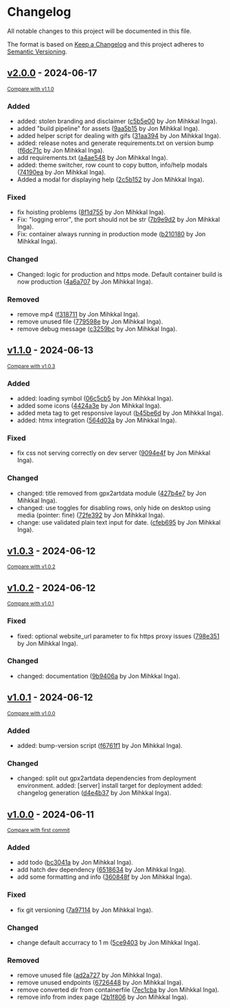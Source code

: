 # Changelog

All notable changes to this project will be documented in this file.

The format is based on [Keep a Changelog](http://keepachangelog.com/en/1.0.0/)
and this project adheres to [Semantic Versioning](http://semver.org/spec/v2.0.0.html).

<!-- insertion marker -->
## [v2.0.0](https://github.com/jomiq/gpx2artdata/releases/tag/v2.0.0) - 2024-06-17

<small>[Compare with v1.1.0](https://github.com/jomiq/gpx2artdata/compare/v1.1.0...v2.0.0)</small>

### Added

- added: stolen branding and disclaimer ([c5b5e00](https://github.com/jomiq/gpx2artdata/commit/c5b5e00c5dfb07bfde540ad9fd3dc04a4d386fd8) by Jon Mihkkal Inga).
- added "build pipeline" for assets ([9aa5b15](https://github.com/jomiq/gpx2artdata/commit/9aa5b15604929a63b015ab82a44a54defebca834) by Jon Mihkkal Inga).
- added helper script for dealing with gifs ([31aa394](https://github.com/jomiq/gpx2artdata/commit/31aa394af143b5947afe936004b691ff9a21bddd) by Jon Mihkkal Inga).
- added: release notes and generate requirements.txt on version bump ([f6dc71c](https://github.com/jomiq/gpx2artdata/commit/f6dc71c2b4449581142d69d8cef9672a0273102d) by Jon Mihkkal Inga).
- add requirements.txt ([a4ae548](https://github.com/jomiq/gpx2artdata/commit/a4ae5489f6b80a1901c0510e8572b24bd1cf45be) by Jon Mihkkal Inga).
- added: theme switcher, row count to copy button, info/help modals ([74190ea](https://github.com/jomiq/gpx2artdata/commit/74190ea94433d90dd6d78544ac89a79f1ed5e962) by Jon Mihkkal Inga).
- Added a modal for displaying help ([2c5b152](https://github.com/jomiq/gpx2artdata/commit/2c5b1528ac1448a3390c6b160c2358d882ee748c) by Jon Mihkkal Inga).

### Fixed

- fix hoisting problems ([8f1d755](https://github.com/jomiq/gpx2artdata/commit/8f1d7551f3038637a03d7cd6fb1639bbb7907fff) by Jon Mihkkal Inga).
- Fix: "logging error", the port  should not be str ([7b9e9d2](https://github.com/jomiq/gpx2artdata/commit/7b9e9d2ea565f2ef5cae6fc9720da7f48143dc70) by Jon Mihkkal Inga).
- Fix: container always running in production mode ([b210180](https://github.com/jomiq/gpx2artdata/commit/b210180510322d7974abedb9ed1bc7315f9cc418) by Jon Mihkkal Inga).

### Changed

- Changed: logic for production and https mode. Default container build is now production ([4a6a707](https://github.com/jomiq/gpx2artdata/commit/4a6a70757c1511593efe659760710c37a8eaca2b) by Jon Mihkkal Inga).

### Removed

- remove mp4 ([f318711](https://github.com/jomiq/gpx2artdata/commit/f318711c67ccd4cbe49a1267ee290ab56c9a1158) by Jon Mihkkal Inga).
- remove unused file ([779598e](https://github.com/jomiq/gpx2artdata/commit/779598eef606eeada78262f3ce32105d3a90f7a2) by Jon Mihkkal Inga).
- remove debug message ([c3259bc](https://github.com/jomiq/gpx2artdata/commit/c3259bcc7fb98f0352c348a99068cd55090392b8) by Jon Mihkkal Inga).

## [v1.1.0](https://github.com/jomiq/gpx2artdata/releases/tag/v1.1.0) - 2024-06-13

<small>[Compare with v1.0.3](https://github.com/jomiq/gpx2artdata/compare/v1.0.3...v1.1.0)</small>

### Added

- added: loading symbol ([06c5cb5](https://github.com/jomiq/gpx2artdata/commit/06c5cb51608f600e2aadf5a0c963bd2dcea327dd) by Jon Mihkkal Inga).
- added some icons ([4424a3e](https://github.com/jomiq/gpx2artdata/commit/4424a3e125b1213d37f3e3ad2906705a304eade1) by Jon Mihkkal Inga).
- added meta tag to get responsive layout ([b45be6d](https://github.com/jomiq/gpx2artdata/commit/b45be6da667eb09a1b170671c712db9c75519cf9) by Jon Mihkkal Inga).
- added: htmx integration ([564d03a](https://github.com/jomiq/gpx2artdata/commit/564d03aca5275554171e580a649800322f95fbc3) by Jon Mihkkal Inga).

### Fixed

- fix css not serving correctly on dev server ([9094e4f](https://github.com/jomiq/gpx2artdata/commit/9094e4f9bdf9f961a59ca4e99082f7d386bc37e8) by Jon Mihkkal Inga).

### Changed

- changed: title removed from gpx2artdata module ([427b4e7](https://github.com/jomiq/gpx2artdata/commit/427b4e78cf14f069802c1372bfe5e689d681939d) by Jon Mihkkal Inga).
- changed: use toggles for disabling rows, only hide on desktop using media (pointer: fine) ([72fe392](https://github.com/jomiq/gpx2artdata/commit/72fe392c3fa17490fa50e831d6444745615d1a98) by Jon Mihkkal Inga).
- change: use validated plain text input for date. ([cfeb695](https://github.com/jomiq/gpx2artdata/commit/cfeb695a39f67e0381f4bdc62d112c33553065ac) by Jon Mihkkal Inga).

## [v1.0.3](https://github.com/jomiq/gpx2artdata/releases/tag/v1.0.3) - 2024-06-12

<small>[Compare with v1.0.2](https://github.com/jomiq/gpx2artdata/compare/v1.0.2...v1.0.3)</small>

## [v1.0.2](https://github.com/jomiq/gpx2artdata/releases/tag/v1.0.2) - 2024-06-12

<small>[Compare with v1.0.1](https://github.com/jomiq/gpx2artdata/compare/v1.0.1...v1.0.2)</small>

### Fixed

- fixed: optional website_url parameter to fix https proxy issues ([798e351](https://github.com/jomiq/gpx2artdata/commit/798e3510fac8a38743ef1fbd7912c52b32800451) by Jon Mihkkal Inga).

### Changed

- changed: documentation ([9b9406a](https://github.com/jomiq/gpx2artdata/commit/9b9406aceed3677dc34143c484123f3409c92467) by Jon Mihkkal Inga).

## [v1.0.1](https://github.com/jomiq/gpx2artdata/releases/tag/v1.0.1) - 2024-06-12

<small>[Compare with v1.0.0](https://github.com/jomiq/gpx2artdata/compare/v1.0.0...v1.0.1)</small>

### Added

- added: bump-version script ([f6761f1](https://github.com/jomiq/gpx2artdata/commit/f6761f1cc03e55faf0a3719a12715dc0a0fc83df) by Jon Mihkkal Inga).

### Changed

- changed: split out gpx2artdata dependencies from deployment environment. added: [server] install target for deployment added: changelog generation ([d4e4b37](https://github.com/jomiq/gpx2artdata/commit/d4e4b37e9e062f5187e821e9937a1a32502973a4) by Jon Mihkkal Inga).

## [v1.0.0](https://github.com/jomiq/gpx2artdata/releases/tag/v1.0.0) - 2024-06-11

<small>[Compare with first commit](https://github.com/jomiq/gpx2artdata/compare/a49cad59f669cd3bbacd69a3449987e2b105dd15...v1.0.0)</small>

### Added

- add todo ([bc3041a](https://github.com/jomiq/gpx2artdata/commit/bc3041a54d48f5532afac911a601bce0b422457a) by Jon Mihkkal Inga).
- add hatch dev dependency ([6518634](https://github.com/jomiq/gpx2artdata/commit/6518634c06d43fb4967dcb0bc1f22863d89fae83) by Jon Mihkkal Inga).
- add some formatting and info ([360848f](https://github.com/jomiq/gpx2artdata/commit/360848f412951b5f6a52ef5a9da4ee9d92c5d065) by Jon Mihkkal Inga).

### Fixed

- fix git versioning ([7a97114](https://github.com/jomiq/gpx2artdata/commit/7a97114272a310b9728a9cacfa70f12c1f16b367) by Jon Mihkkal Inga).

### Changed

- change default accurracy to 1 m ([5ce9403](https://github.com/jomiq/gpx2artdata/commit/5ce940350b0a47e69cbd83c10ad5474f41d44d6c) by Jon Mihkkal Inga).

### Removed

- remove unused file ([ad2a727](https://github.com/jomiq/gpx2artdata/commit/ad2a72762b7fa8dea924c79a6b33c47acd321704) by Jon Mihkkal Inga).
- remove unused endpoints ([6726448](https://github.com/jomiq/gpx2artdata/commit/672644859399c1175612cd1acbbaadbd8ae62ccd) by Jon Mihkkal Inga).
- remove converted dir from containerfile ([7ec1cba](https://github.com/jomiq/gpx2artdata/commit/7ec1cba6d86741bc4d83feb6c47ecd37df46bbee) by Jon Mihkkal Inga).
- remove info from index page ([2b1f806](https://github.com/jomiq/gpx2artdata/commit/2b1f80653ea39e6e5a137cd786f777c0be8b8def) by Jon Mihkkal Inga).

